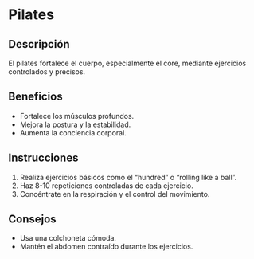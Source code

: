 # Pilates 

## Descripción
El pilates fortalece el cuerpo, especialmente el core, mediante ejercicios controlados y precisos.

## Beneficios
- Fortalece los músculos profundos.
- Mejora la postura y la estabilidad.
- Aumenta la conciencia corporal.

## Instrucciones
1. Realiza ejercicios básicos como el “hundred” o “rolling like a ball”.
2. Haz 8-10 repeticiones controladas de cada ejercicio.
3. Concéntrate en la respiración y el control del movimiento.


## Consejos
- Usa una colchoneta cómoda.
- Mantén el abdomen contraído durante los ejercicios.